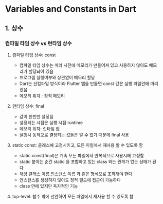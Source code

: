 # Variables and Constants in Dart

## 1. 상수

### 컴파일 타임 상수 vs 런타임 상수
1. 컴파일 타임 상수: const
    - 컴파일 타임 상수는 미리 사전에 메모리가 만들어져 있고 사용하지 않아도 메모리가 할당되어 있음
    - 프로그램 실행여부와 상관없이 메모리 할당
    - Dart는 선컴파일 방식이라 Flutter 앱을 만들면 const 값은 실행 파일안에 미리 있음
    - 메모리 위치 : 정적 메모리

2. 런타임 상수: final
    - 값이 한번만 설정됨
    - 설정되는 시점은 실행 시점 runtime
    - 메모리 위치: 런타임 힙
    - 실행시 동적으로 결정되는 값들은 알 수 없기 때문에 final 사용

3. static const: 클래스에 고정시키고, 모든 파일에서 재사용 할 수 있도록 함
    - static const(final)은 계속 모든 파일에서 반복적으로 사용시에 고정함
    - static 붙이는 순간 static 을 포함하고 있는 class 와는 관계가 없는 상태가 된다
    - 해당 클래스 이름.인스턴스 이름 과 같은 형식으로 조회해야 한다
    - 인스턴스를 생성하지 않아도 정적 필드에 접근이 가능하다
    - class 안에 있지만 독자적인 기능

4. top-level: 함수 밖에 선언하여 모든 파일에서 재사용 할 수 있도록 함